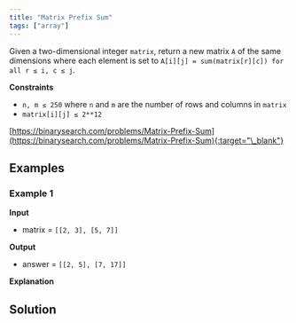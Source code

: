```yaml
---
title: "Matrix Prefix Sum"
tags: ["array"]
---
```


Given a two-dimensional integer `matrix`, return a new matrix `A` of the same dimensions where each element is set to `A[i][j] = sum(matrix[r][c]) for all r ≤ i, c ≤ j`.

**Constraints**

- `n, m ≤ 250` where `n` and `m` are the number of rows and columns in `matrix`
- `matrix[i][j] ≤ 2**12`

[https://binarysearch.com/problems/Matrix-Prefix-Sum](https://binarysearch.com/problems/Matrix-Prefix-Sum){:target="\_blank"}

## Examples

### Example 1

**Input**

- matrix = `[[2, 3], [5, 7]]`

**Output**

- answer = `[[2, 5], [7, 17]]`

**Explanation**

## Solution

<script src="https://gist.github.com/yaeba/16da7be5123724fcf6eccc25581cef5a.js?file=Matrix-Prefix-Sum.cpp"></script>
